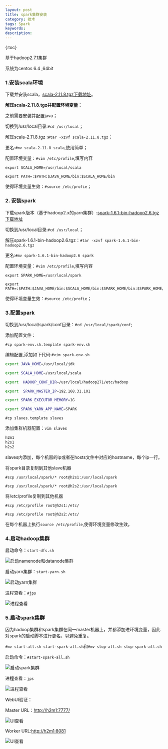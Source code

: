 ```yaml
---
layout: post
title: spark集群安装
category: 技术
tags: Spark
keywords: 
description: 
---
```

 
{:toc}

基于hadoop2.7.1集群

系统为centos 6.4 ,64bit

### 1.安装scala环境

下载并安装scala，[scala-2.11.8.tgz下载地址](http://downloads.lightbend.com/scala/2.11.8/scala-2.11.8.tgz)。

**解压scala-2.11.8.tgz并配置环境变量：**

之前需要安装并配置java；

切换到/usr/local目录:`#cd /usr/local`；

解压scala-2.11.8.tgz :`#tar -xzvf scala-2.11.8.tgz`；

更名:`#mv scala-2.11.8 scala`,使用简单；

配置环境变量：`#vim /etc/profile`,填写内容

```vim
export SCALA_HOME=/usr/local/scala

export PATH=:$PATH:$JAVA_HOME/bin:$SCALA_HOME/bin
```

使得环境变量生效：`#source /etc/profie`；

### 2. 安装spark

下载spark版本（基于hadoop2.x的yarn集群）:[spark-1.6.1-bin-hadoop2.6.tgz下载地址](http://www.apache.org/dyn/closer.lua/spark/spark-1.6.1/spark-1.6.1-bin-hadoop2.6.tgz)

切换到/usr/local目录:`#cd /usr/local`；

解压spark-1.6.1-bin-hadoop2.6.tgz：`#tar -xzvf spark-1.6.1-bin-hadoop2.6.tgz`

更名:`#mv spark-1.6.1-bin-hadoop2.6 spark`

配置环境变量：`#vim /etc/profile`,填写内容

```vim
export SPARK_HOME=/usr/local/spark

export PATH=:$PATH:$JAVA_HOME/bin:$SCALA_HOME/bin:$SPARK_HOME/bin:$SPARK_HOME/sbin
```

使得环境变量生效：`#source /etc/profie`；

### 3.配置spark

切换到/usr/local/spark/conf目录：`#cd /usr/local/spark/conf`;

添加配置文件：

`#cp spark-env.sh.template spark-env.sh`

编辑配置,添加如下代码:`#vim spark-env.sh`

```bash
export JAVA_HOME=/usr/local/jdk

export SCALA_HOME=/usr/local/scala

export  HADOOP_CONF_DIR=/usr/local/hadoop271/etc/hadoop

export  SPARK_MASTER_IP=192.168.31.101

export SPARK_EXECUTOR_MEMORY=1G

export SPARK_YARN_APP_NAME=SPARK
```

`#cp slaves.template slaves`

添加集群机器配置：`vim slaves`

```bash
h2m1
h2s1
h2s2
```

slaves内添加，每个机器的ip或者在hosts文件中对应的hostname，每个ip一行。

将spark目录复制到其他slave机器

`#scp /usr/local/spark/* root@h2s1:/usr/local/spark`

`#scp /usr/local/spark/* root@h2s2:/usr/local/spark`

将/etc/profile复制到其他机器

`#scp /etc/profile root@h2s1:/etc/`

`#scp /etc/profile root@h2s2:/etc/`

在每个机器上执行`source /etc/profile`,使得环境变量修改生效。

### 4.启动hadoop集群

启动命令：`start-dfs.sh`

![启动namenode和datanode集群](/public/img/posts/hadoop/spark-start-setup-1.png)

启动yarn集群：`start-yarn.sh`

![启动yarn集群](/public/img/posts/hadoop/spark-start-setup-2.png)

进程查看：`#jps`

![进程查看](/public/img/posts/hadoop/spark-start-setup-3.png)

### 5.启动spark集群

因为hadoop集群和spark集群在同一master机器上，并都添加进环境变量，因此对spark的启动脚本进行更名，以避免重复。

`#mv start-all.sh start-spark-all.sh`和`#mv stop-all.sh stop-spark-all.sh`

启动命令：`#start-spark-all.sh`

![启动spark集群](/public/img/posts/hadoop/spark-start-setup-4.png)

进程查看：`jps`

![进程查看](/public/img/posts/hadoop/spark-start-setup-5.png)

WebUI验证：

Master URL：[http://h2m1:7777/](http://h2m1:7777/)

![UI查看](/public/img/posts/hadoop/spark-start-setup-6.png)

Worker URL:[http://h2m1:8081](http://h2m1:8081)

![UI查看](/public/img/posts/hadoop/spark-start-setup-7.png)






